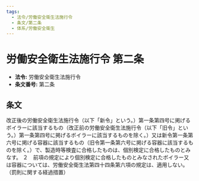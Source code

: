 ```yaml
---
tags:
  - 法令/労働安全衛生法施行令
  - 条文/第二条
  - 体系/労働安全衛生
---
```

# 労働安全衛生法施行令 第二条

- **法令:** 労働安全衛生法施行令
- **条文番号:** 第二条

## 条文
改正後の労働安全衛生法施行令（以下「新令」という。）第一条第四号に掲げるボイラーに該当するもの（改正前の労働安全衛生法施行令（以下「旧令」という。）第一条第四号に掲げるボイラーに該当するものを除く。）又は新令第一条第六号に掲げる容器に該当するもの（旧令第一条第六号に掲げる容器に該当するものを除く。）で、製造時等検査に合格したものは、個別検定に合格したものとみなす。
２　前項の規定により個別検定に合格したものとみなされたボイラー又は容器については、労働安全衛生法第四十四条第六項の規定は、適用しない。
（罰則に関する経過措置）

